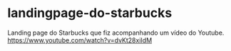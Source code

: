 # landingpage-do-starbucks
Landing page do Starbucks que fiz acompanhando um vídeo do Youtube.
https://www.youtube.com/watch?v=dvKt28xiIdM
